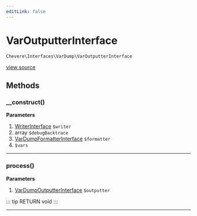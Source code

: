 ```yaml
---
editLink: false
---
```


# VarOutputterInterface

`Chevere\Interfaces\VarDump\VarOutputterInterface`

[view source](https://github.com/chevere/chevere/blob/master/interfaces/VarDump/VarOutputterInterface.php)

## Methods

### __construct()

**Parameters**

1. [WriterInterface](../Writer/WriterInterface.md) `$writer`
2. array `$debugBacktrace`
3. [VarDumpFormatterInterface](./VarDumpFormatterInterface.md) `$formatter`
4.  `$vars`

---

### process()

**Parameters**

1. [VarDumpOutputterInterface](./VarDumpOutputterInterface.md) `$outputter`

::: tip RETURN
void
:::

---
